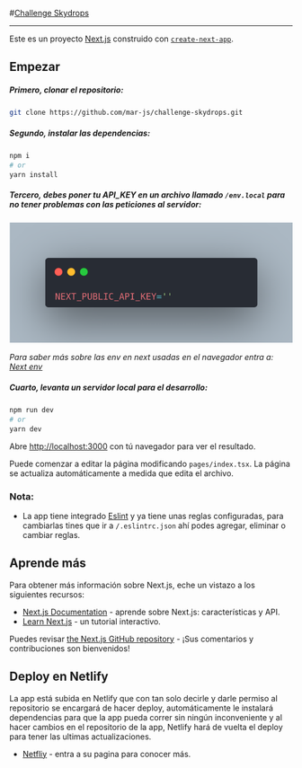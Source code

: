 #[Challenge Skydrops](challenge-skydrops.netlify.app/)

---

Este es un proyecto [Next.js](https://nextjs.org/) construido con [`create-next-app`](https://github.com/vercel/next.js/tree/canary/packages/create-next-app).

## Empezar

##### Primero, clonar el repositorio:

```bash
git clone https://github.com/mar-js/challenge-skydrops.git
```

##### Segundo, instalar las dependencias:

```bash
npm i
# or
yarn install
```

##### Tercero, debes poner tu API_KEY en un archivo llamado `/env.local` para no tener problemas con las peticiones al servidor:

![Code API_KEY](/src/assets/images/code-api_key.png "Code API_KEY")

_Para saber más sobre las env en next usadas en el navegador entra a: [Next env](https://nextjs.org/docs/basic-features/environment-variables#exposing-environment-variables-to-the-browser)_

##### Cuarto, levanta un servidor local para el desarrollo:

```bash
npm run dev
# or
yarn dev
```

Abre [http://localhost:3000](http://localhost:3000) con tú navegador para ver el resultado.

Puede comenzar a editar la página modificando `pages/index.tsx`. La página se actualiza automáticamente a medida que edita el archivo.

### Nota:

- La app tiene integrado [Eslint](https://eslint.org/) y ya tiene unas reglas configuradas, para cambiarlas tines que ir a `/.eslintrc.json` ahí podes agregar, eliminar o cambiar reglas.

## Aprende más

Para obtener más información sobre Next.js, eche un vistazo a los siguientes recursos:

- [Next.js Documentation](https://nextjs.org/docs) - aprende sobre Next.js: características y API.
- [Learn Next.js](https://nextjs.org/learn) - un tutorial interactivo.

Puedes revisar [the Next.js GitHub repository](https://github.com/vercel/next.js/) - ¡Sus comentarios y contribuciones son bienvenidos!

## Deploy en Netlify

La app está subida en Netlify que con tan solo decirle y darle permiso al repositorio se encargará de hacer deploy, automáticamente le instalará dependencias para que la app pueda correr sin ningún inconveniente y al hacer cambios en el repositorio de la app, Netlify hará de vuelta el deploy para tener las ultimas actualizaciones.

- [Netfliy](https://www.netlify.com/) - entra a su pagina para conocer más.
